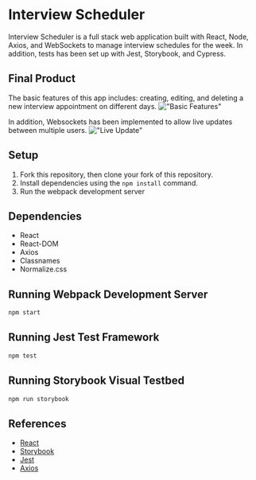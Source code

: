 # Interview Scheduler

Interview Scheduler is a full stack web application built with React, Node, Axios, and WebSockets to manage interview schedules for the week. In addition, tests has been set up with Jest, Storybook, and Cypress.

## Final Product

The basic features of this app includes: creating, editing, and deleting a new interview appointment on different days.
!["Basic Features"](https://github.com/cindyhalim/scheduler/blob/master/assets/basic_features.gif?raw=true)

In addition, Websockets has been implemented to allow live updates between multiple users.
!["Live Update"](https://github.com/cindyhalim/scheduler/blob/master/assets/websocket_feature.gif?raw=true)

## Setup

1. Fork this repository, then clone your fork of this repository.
2. Install dependencies using the `npm install` command.
3. Run the webpack development server

## Dependencies

- React
- React-DOM
- Axios
- Classnames
- Normalize.css

## Running Webpack Development Server

```sh
npm start
```

## Running Jest Test Framework

```sh
npm test
```

## Running Storybook Visual Testbed

```sh
npm run storybook
```

## References

- [React](https://reactjs.org/docs/getting-started.html)
- [Storybook](https://storybook.js.org/docs/basics/introduction/)
- [Jest](https://jestjs.io/docs/en/getting-started)
- [Axios](https://github.com/axios/axios#example)
